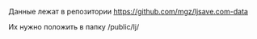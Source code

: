 Данные лежат в репозитории https://github.com/mgz/ljsave.com-data

Их нужно положить в папку /public/lj/
